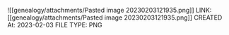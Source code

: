 ![[genealogy/attachments/Pasted image 20230203121935.png]]
LINK: [[genealogy/attachments/Pasted image 20230203121935.png]]
CREATED At: 2023-02-03
FILE TYPE: PNG
